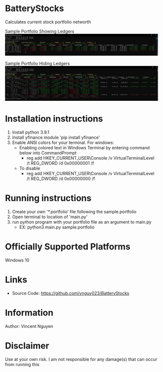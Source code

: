 # BatteryStocks

Calculates current stock portfolio networth

Sample Portfolio Showing Ledgers
![alt text](https://github.com/vnguy023/BatteryStocks/blob/main/images/samplePortfolio-HideLedger.jpg)

Sample Portfolio Hiding Ledgers
![alt text](https://github.com/vnguy023/BatteryStocks/blob/main/images/samplePortfolio-ShowLedger.jpg)

# Installation instructions

1) Install python 3.9.1
2) Install yfinance module 'pip install yfinance'
3) Enable ANSI colors for your terminal. For windows:
   - Enabling colored text in Windows Terminal by entering command below into CommandPrompt
     - reg add HKEY_CURRENT_USER\Console /v VirtualTerminalLevel /t REG_DWORD /d 0x00000001 /f
   - To disable
     - reg add HKEY_CURRENT_USER\Console /v VirtualTerminalLevel /t REG_DWORD /d 0x00000000 /f

# Running instructions

1) Create your own '*.portfolio' file following the sample.portfolio
2) Open terminal to location of 'main.py'
3) run python program with your portfolio file as an argument to main.py
   - EX: python3 main.py sample.portfolio

# Officially Supported Platforms

Windows 10

# Links

- Source Code: https://github.com/vnguy023/BatteryStocks

# Information
    
Author: Vincent Nguyen

# Disclaimer

Use at your own risk. I am not responsible for any damage(s) that can occur from running this
